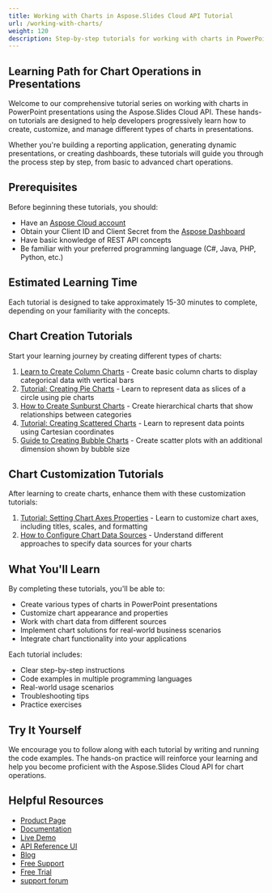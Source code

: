 ```yaml
---
title: Working with Charts in Aspose.Slides Cloud API Tutorial
url: /working-with-charts/
weight: 120
description: Step-by-step tutorials for working with charts in PowerPoint presentations using Aspose.Slides Cloud API. Learn to create, modify, and customize various chart types.
---
```


## Learning Path for Chart Operations in Presentations

Welcome to our comprehensive tutorial series on working with charts in PowerPoint presentations using the Aspose.Slides Cloud API. These hands-on tutorials are designed to help developers progressively learn how to create, customize, and manage different types of charts in presentations.

Whether you're building a reporting application, generating dynamic presentations, or creating dashboards, these tutorials will guide you through the process step by step, from basic to advanced chart operations.

## Prerequisites

Before beginning these tutorials, you should:

- Have an [Aspose Cloud account](https://dashboard.aspose.cloud/)
- Obtain your Client ID and Client Secret from the [Aspose Dashboard](https://dashboard.aspose.cloud/#/apps)
- Have basic knowledge of REST API concepts
- Be familiar with your preferred programming language (C#, Java, PHP, Python, etc.)

## Estimated Learning Time

Each tutorial is designed to take approximately 15-30 minutes to complete, depending on your familiarity with the concepts.

## Chart Creation Tutorials

Start your learning journey by creating different types of charts:

1. [Learn to Create Column Charts](/working-with-charts/create-column-chart/) - Create basic column charts to display categorical data with vertical bars
2. [Tutorial: Creating Pie Charts](/working-with-charts/create-pie-chart/) - Learn to represent data as slices of a circle using pie charts
3. [How to Create Sunburst Charts](/working-with-charts/create-sunburst-chart/) - Create hierarchical charts that show relationships between categories
4. [Tutorial: Creating Scattered Charts](/working-with-charts/create-scattered-chart/) - Learn to represent data points using Cartesian coordinates
5. [Guide to Creating Bubble Charts](/working-with-charts/create-bubble-chart/) - Create scatter plots with an additional dimension shown by bubble size

## Chart Customization Tutorials

After learning to create charts, enhance them with these customization tutorials:

1. [Tutorial: Setting Chart Axes Properties](/working-with-charts/chart-axis/) - Learn to customize chart axes, including titles, scales, and formatting
2. [How to Configure Chart Data Sources](/working-with-charts/chart-data-source/) - Understand different approaches to specify data sources for your charts

## What You'll Learn

By completing these tutorials, you'll be able to:

- Create various types of charts in PowerPoint presentations
- Customize chart appearance and properties
- Work with chart data from different sources
- Implement chart solutions for real-world business scenarios
- Integrate chart functionality into your applications

Each tutorial includes:
- Clear step-by-step instructions
- Code examples in multiple programming languages
- Real-world usage scenarios
- Troubleshooting tips
- Practice exercises

## Try It Yourself

We encourage you to follow along with each tutorial by writing and running the code examples. The hands-on practice will reinforce your learning and help you become proficient with the Aspose.Slides Cloud API for chart operations.

## Helpful Resources

- [Product Page](https://products.aspose.cloud/slides/)
- [Documentation](https://docs.aspose.cloud/slides/)
- [Live Demo](https://products.aspose.app/slides/family)
- [API Reference UI](https://reference.aspose.cloud/slides/)
- [Blog](https://blog.aspose.cloud/category/slides/)
- [Free Support](https://forum.aspose.cloud/c/slides/15)
- [Free Trial](https://dashboard.aspose.cloud/#/apps)
-  [support forum](https://forum.aspose.cloud/c/slides/15)
